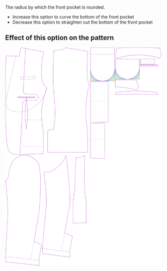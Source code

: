 The radius by which the front pocket is rounded.

-   Increase this option to curve the bottom of the front pocket
-   Decrease this option to straighten out the bottom of the front pocket

## Effect of this option on the pattern

![This image shows the effect of this option by superimposing several variants that have a different value for this option](jaeger_frontpocketradius_sample.svg "Effect of this option on the pattern")
